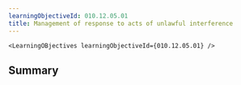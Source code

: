 ```yaml
---
learningObjectiveId: 010.12.05.01
title: Management of response to acts of unlawful interference
---
```


```tsx eval
<LearningOBjectives learningObjectiveId={010.12.05.01} />
```

## Summary
